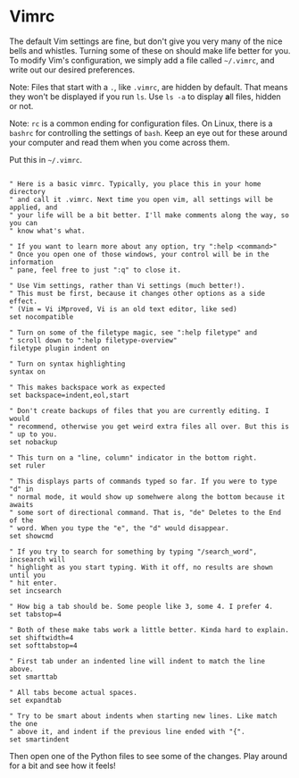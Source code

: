 # Vimrc

The default Vim settings are fine, but don't give you very many of the nice
bells and whistles. Turning some of these on should make life better for you.
To modify Vim's configuration, we simply add a file called `~/.vimrc`, and
write out our desired preferences.

Note: Files that start with a `.`, like `.vimrc`, are hidden by default. That
means they won't be displayed if you run `ls`. Use `ls -a` to display **a**ll
files, hidden or not.

Note: `rc` is a common ending for configuration files. On Linux, there is a
`bashrc` for controlling the settings of `bash`. Keep an eye out for these
around your computer and read them when you come across them.

Put this in `~/.vimrc`.

```vim

" Here is a basic vimrc. Typically, you place this in your home directory
" and call it .vimrc. Next time you open vim, all settings will be applied, and
" your life will be a bit better. I'll make comments along the way, so you can
" know what's what.

" If you want to learn more about any option, try ":help <command>"
" Once you open one of those windows, your control will be in the information
" pane, feel free to just ":q" to close it.

" Use Vim settings, rather than Vi settings (much better!).
" This must be first, because it changes other options as a side effect.
" (Vim = Vi iMproved, Vi is an old text editor, like sed)
set nocompatible

" Turn on some of the filetype magic, see ":help filetype" and
" scroll down to ":help filetype-overview"
filetype plugin indent on

" Turn on syntax highlighting
syntax on

" This makes backspace work as expected
set backspace=indent,eol,start

" Don't create backups of files that you are currently editing. I would
" recommend, otherwise you get weird extra files all over. But this is
" up to you.
set nobackup

" This turn on a "line, column" indicator in the bottom right.
set ruler

" This displays parts of commands typed so far. If you were to type "d" in
" normal mode, it would show up somehwere along the bottom because it awaits
" some sort of directional command. That is, "de" Deletes to the End of the
" word. When you type the "e", the "d" would disappear.
set showcmd

" If you try to search for something by typing "/search_word", incsearch will
" highlight as you start typing. With it off, no results are shown until you
" hit enter.
set incsearch

" How big a tab should be. Some people like 3, some 4. I prefer 4.
set tabstop=4

" Both of these make tabs work a little better. Kinda hard to explain.
set shiftwidth=4
set softtabstop=4

" First tab under an indented line will indent to match the line above.
set smarttab

" All tabs become actual spaces. 
set expandtab

" Try to be smart about indents when starting new lines. Like match the one
" above it, and indent if the previous line ended with "{".
set smartindent
```

Then open one of the Python files to see some of the changes. Play around for
a bit and see how it feels!
